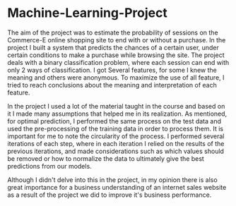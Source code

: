 # Machine-Learning-Project

The aim of the project was to estimate the probability of sessions on the Commerce-E online shopping site to end with or without a purchase.
In the project I built a system that predicts the chances of a certain user, under certain conditions to make a purchase while browsing the site.
The project deals with a binary classification problem, where each session can end with only 2 ways of classification.
I got Several features, for some I knew the meaning and others were anonymous. To maximize the use of all feature, I tried to reach conclusions about the meaning and interpretation of each feature.

In the project I used a lot of the material taught in the course and based on it I made many assumptions that helped me in its realization.
As mentioned, for optimal prediction, I performed the same process on the test data and used the pre-processing of the training data in order to process them.
It is important for me to note the circularity of the process. I performed several iterations of each step, where in each iteration I relied on the results of the previous iterations, and made considerations such as which values should be removed or how to normalize the data to ultimately give the best predictions from our models.

Although I didn't delve into this in the project, in my opinion there is also great importance for a business understanding of an internet sales website as a result of the project we did to improve it's business performance.
